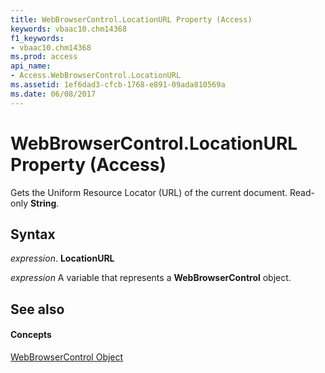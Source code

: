 ```yaml
---
title: WebBrowserControl.LocationURL Property (Access)
keywords: vbaac10.chm14368
f1_keywords:
- vbaac10.chm14368
ms.prod: access
api_name:
- Access.WebBrowserControl.LocationURL
ms.assetid: 1ef6dad3-cfcb-1768-e891-09ada810569a
ms.date: 06/08/2017
---
```



# WebBrowserControl.LocationURL Property (Access)

Gets the Uniform Resource Locator (URL) of the current document. Read-only **String**.


## Syntax

 _expression_. **LocationURL**

 _expression_ A variable that represents a **WebBrowserControl** object.


## See also


#### Concepts


[WebBrowserControl Object](webbrowsercontrol-object-access.md)

